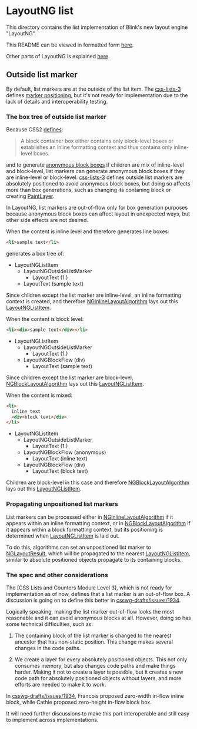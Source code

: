 # LayoutNG list #

This directory contains the list implementation
of Blink's new layout engine "LayoutNG".

This README can be viewed in formatted form [here](https://chromium.googlesource.com/chromium/src/+/main/third_party/blink/renderer/core/layout/ng/list/README.md).

Other parts of LayoutNG is explained [here](../README.md).

## Outside list marker

By default, list markers are at the outside of the list item.
The [css-lists-3] defines [marker positioning],
but it's not ready for implementation
due to the lack of details and interoperability testing.

### The box tree of outside list marker ##

Because CSS2 [defines](https://drafts.csswg.org/css2/visuren.html#box-gen):

> A block container box either contains only block-level boxes or
establishes an inline formatting context and thus contains only inline-level boxes.

and to generate [anonymous block boxes] if children are mix of inline-level and block-level,
list markers can generate anonymous block boxes
if they are inline-level or block-level.
[css-lists-3] defines outside list markers are absolutely positioned to avoid anonymous block boxes,
but doing so affects more than box generations,
such as changing its contaning block or creating [PaintLayer].

In LayoutNG, list markers are out-of-flow only for box generation purposes
because anonymous block boxes can affect layout in unexpected ways,
but other side effects are not desired.

When the content is inline level and therefore generates line boxes:

```html
<li>sample text</li>
```

generates a box tree of:

- LayoutNGListItem
  - LayoutNGOutsideListMarker
    - LayoutText (1.)
  - LayoutText (sample text)

Since children except the list marker are inline-level,
an inline formatting context is created, and therefore
[NGInlineLayoutAlgorithm] lays out this [LayoutNGListItem].

When the content is block level:

```html
<li><div>sample text</div></li>
```

- LayoutNGListItem
  - LayoutNGOutsideListMarker
    - LayoutText (1.)
  - LayoutNGBlockFlow (div)
    - LayoutText (sample text)

Since children except the list marker are block-level,
[NGBlockLayoutAlgorithm] lays out this [LayoutNGListItem].

When the content is mixed:

```html
<li>
  inline text
  <div>block text</div>
</li>
```

- LayoutNGListItem
  - LayoutNGOutsideListMarker
    - LayoutText (1.)
  - LayoutNGBlockFlow (anonymous)
    - LayoutText (inline text)
  - LayoutNGBlockFlow (div)
    - LayoutText (block text)

Children are block-level in this case and therefore
[NGBlockLayoutAlgorithm] lays out this [LayoutNGListItem].

### Propagating unpositioned list markers

List markers can be processed either in [NGInlineLayoutAlgorithm]
if it appears within an inline formatting context,
or in [NGBlockLayoutAlgorithm]
if it appears within a block formatting context,
but its positioning is determined when [LayoutNGListItem] is laid out.

To do this, algorithms can set an unpositioned list marker to [NGLayoutResult],
which will be propagated to the nearest [LayoutNGListItem],
similar to absolute positioned objects propagate to its containing blocks.

### The spec and other considerations

The [CSS Lists and Counters Module Level 3],
which is not ready for implementation as of now,
defines that a list marker is an out-of-flow box.
A discussion is going on to define this better
in [csswg-drafts/issues/1934].

Logically speaking,
making the list marker out-of-flow looks the most reasonable
and it can avoid anonymous blocks at all.
However, doing so has some technical difficulties, such as:

1. The containing block of the list marker is changed to
the nearest ancestor that has non-static position.
This change makes several changes in the code paths.

2. We create a layer for every absolutely positioned objects.
This not only consumes memory,
but also changes code paths and make things harder.
Making it not to create a layer is possible,
but it creates a new code path for absolutely positioned objects without layers,
and more efforts are needed to make it to work.

In [csswg-drafts/issues/1934],
Francois proposed zero-width in-flow inline block,
while Cathie proposed zero-height in-flow block box.

It will need further discussions to make this part interoperable
and still easy to implement across implementations.

[anonymous block boxes]: https://drafts.csswg.org/css2/visuren.html#anonymous-block-level
[css-lists-3]: https://drafts.csswg.org/css-lists-3/
[csswg-drafts/issues/1934]: https://github.com/w3c/csswg-drafts/issues/1934
[list-style-position]: https://drafts.csswg.org/css-lists-3/#propdef-list-style-position
[marker positioning]: https://drafts.csswg.org/css-lists-3/#positioning

[LayoutNGListItem]: layout_ng_list_item.h
[LayoutNGInsideListMarker]: layout_ng_inside_list_marker.h
[LayoutNGOutsideListMarker]: layout_ng_outside_list_marker.h
[NGBlockLayoutAlgorithm]: ../ng_block_layout_algorithm.h
[NGInlineItem]: ../inline/ng_inline_item.h
[NGInlineLayoutAlgorithm]: ../inline/ng_inline_layout_algorithm.h
[NGLayoutResult]: ../ng_layout_result.h
[PaintLayer]: ../../paint/PaintLayer.h
